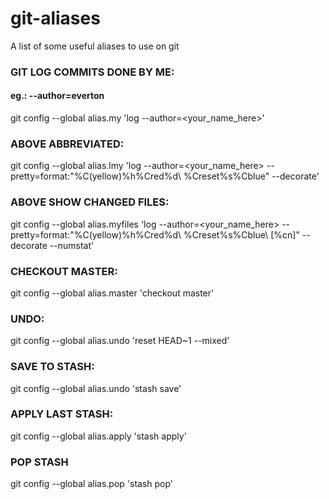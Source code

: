 # git-aliases
A list of some useful aliases to use on git

### GIT LOG COMMITS DONE BY ME:
#### eg.: --author=everton
git config --global alias.my 'log --author=<your_name_here>' 

### ABOVE ABBREVIATED:
git config --global alias.lmy 'log --author=<your_name_here> --pretty=format:"%C(yellow)%h%Cred%d\\ %Creset%s%Cblue" --decorate' 

### ABOVE SHOW CHANGED FILES:
git config --global alias.myfiles 'log --author=<your_name_here> --pretty=format:"%C(yellow)%h%Cred%d\\ %Creset%s%Cblue\\ [%cn]" --decorate --numstat'

### CHECKOUT MASTER:
git config --global alias.master 'checkout master'

### UNDO:
git config --global alias.undo 'reset HEAD~1 --mixed'

### SAVE TO STASH:
git config --global alias.undo 'stash save'

### APPLY LAST STASH:
git config --global alias.apply 'stash apply'

### POP STASH
git config --global alias.pop 'stash pop'
